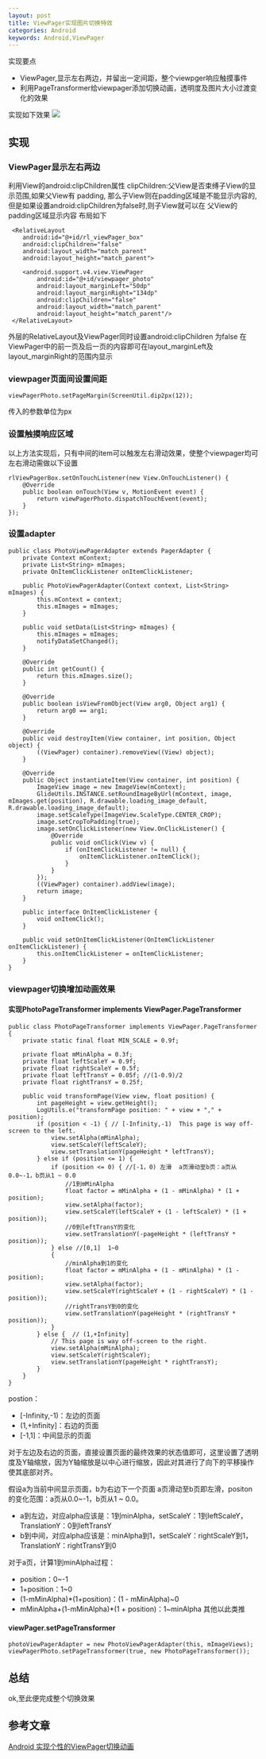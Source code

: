 ```yaml
---
layout: post
title: ViewPager实现图片切换特效
categories: Android
keywords: Android,ViewPager
---
```

实现要点
- ViewPager,显示左右两边，并留出一定间距，整个viewpger响应触摸事件
- 利用PageTransformer给viewpager添加切换动画，透明度及图片大小过渡变化的效果

实现如下效果
![](/images/posts/android/vpg.gif)

## 实现
### ViewPager显示左右两边
利用View的android:clipChildren属性
clipChildren:父View是否束缚子View的显示范围,如果父View有 padding, 那么子View则在padding区域是不能显示内容的, 
但是如果设置android:clipChildren为false时,则子View就可以在 父View的padding区域显示内容
布局如下
```
 <RelativeLayout
    android:id="@+id/rl_viewPager_box"
    android:clipChildren="false"
    android:layout_width="match_parent"
    android:layout_height="match_parent">

    <android.support.v4.view.ViewPager
        android:id="@+id/viewpager_photo"
        android:layout_marginLeft="50dp"
        android:layout_marginRight="134dp"
        android:clipChildren="false"
        android:layout_width="match_parent"
        android:layout_height="match_parent"/>
 </RelativeLayout>
```
外层的RelativeLayout及ViewPager同时设置android:clipChildren 为false
在ViewPager中的前一页及后一页的内容即可在layout_marginLeft及
layout_marginRight的范围内显示

### viewpager页面间设置间距
```
viewPagerPhoto.setPageMargin(ScreenUtil.dip2px(12));
```
传入的参数单位为px
### 设置触摸响应区域
以上方法实现后，只有中间的item可以触发左右滑动效果，使整个viewpager均可左右滑动需做以下设置
```
rlViewPagerBox.setOnTouchListener(new View.OnTouchListener() {
    @Override
    public boolean onTouch(View v, MotionEvent event) {
        return viewPagerPhoto.dispatchTouchEvent(event);
    }
});
```
### 设置adapter
```
public class PhotoViewPagerAdapter extends PagerAdapter {
    private Context mContext;
    private List<String> mImages;
    private OnItemClickListener onItemClickListener;

    public PhotoViewPagerAdapter(Context context, List<String> mImages) {
        this.mContext = context;
        this.mImages = mImages;
    }

    public void setData(List<String> mImages) {
        this.mImages = mImages;
        notifyDataSetChanged();
    }

    @Override
    public int getCount() {
        return this.mImages.size();
    }

    @Override
    public boolean isViewFromObject(View arg0, Object arg1) {
        return arg0 == arg1;
    }

    @Override
    public void destroyItem(View container, int position, Object object) {
        ((ViewPager) container).removeView((View) object);
    }

    @Override
    public Object instantiateItem(View container, int position) {
        ImageView image = new ImageView(mContext);
        GlideUtils.INSTANCE.setRoundImageByUrl(mContext, image, mImages.get(position), R.drawable.loading_image_default, R.drawable.loading_image_default);
        image.setScaleType(ImageView.ScaleType.CENTER_CROP);
        image.setCropToPadding(true);
        image.setOnClickListener(new View.OnClickListener() {
            @Override
            public void onClick(View v) {
                if (onItemClickListener != null) {
                    onItemClickListener.onItemClick();
                }
            }
        });
        ((ViewPager) container).addView(image);
        return image;
    }

    public interface OnItemClickListener {
        void onItemClick();
    }

    public void setOnItemClickListener(OnItemClickListener onItemClickListener) {
        this.onItemClickListener = onItemClickListener;
    }
}
```
### viewpager切换增加动画效果
#### 实现PhotoPageTransformer implements ViewPager.PageTransformer
```
public class PhotoPageTransformer implements ViewPager.PageTransformer {
    private static final float MIN_SCALE = 0.9f;

    private float mMinAlpha = 0.3f;
    private float leftScaleY = 0.9f;
    private float rightScaleY = 0.5f;
    private float leftTransY = 0.05f; //(1-0.9)/2
    private float rightTransY = 0.25f;

    public void transformPage(View view, float position) {
        int pageHeight = view.getHeight();
        LogUtils.e("transformPage position: " + view + "," + position);
        if (position < -1) { // [-Infinity,-1)  This page is way off-screen to the left.
            view.setAlpha(mMinAlpha);
            view.setScaleY(leftScaleY);
            view.setTranslationY(pageHeight * leftTransY);
        } else if (position <= 1) {
            if (position <= 0) { //[-1，0) 左滑  a页滑动至b页：a页从 0.0~-1，b页从1 ~ 0.0
                //1到mMinAlpha
                float factor = mMinAlpha + (1 - mMinAlpha) * (1 + position);
                view.setAlpha(factor);
                view.setScaleY(leftScaleY + (1 - leftScaleY) * (1 + position));
                //0到leftTransY的变化
                view.setTranslationY(-pageHeight * (leftTransY * position));
            } else //[0,1]  1~0
            {
                //minAlpha到1的变化
                float factor = mMinAlpha + (1 - mMinAlpha) * (1 - position);
                view.setAlpha(factor);
                view.setScaleY(rightScaleY + (1 - rightScaleY) * (1 - position));
                //rightTransY到0的变化
                view.setTranslationY(pageHeight * (rightTransY * position));
            }
        } else {  // (1,+Infinity]
            // This page is way off-screen to the right.
            view.setAlpha(mMinAlpha);
            view.setScaleY(rightScaleY);
            view.setTranslationY(pageHeight * rightTransY);
        }
    }
}
```
postion：

- [-Infinity,-1)：左边的页面
- (1,+Infinity]：右边的页面
- [-1,1]：中间显示的页面

对于左边及右边的页面，直接设置页面的最终效果的状态值即可，这里设置了透明度及Y轴缩放，因为Y轴缩放是以中心进行缩放，因此对其进行了向下的平移操作使其底部对齐。

假设a为当前中间显示页面，b为右边下一个页面
a页滑动至b页即左滑，positon的变化范围：a页从0.0~-1，b页从1 ~ 0.0。

- a到左边，对应alpha应该是：1到minAlpha，setScaleY：1到leftScaleY，TranslationY：0到leftTransY
- b到中间，对应alpha应该是：minAlpha到1，setScaleY：rightScaleY到1，TranslationY：rightTransY到0

对于a页，计算1到minAlpha过程：

- position：0~-1
- 1+position：1~0
- (1-mMinAlpha)*(1+position)：(1 - mMinAlpha)~0
- mMinAlpha+(1-mMinAlpha)*(1 + position)：1~minAlpha
其他以此类推

#### viewPager.setPageTransformer
```
photoViewPagerAdapter = new PhotoViewPagerAdapter(this, mImageViews);
viewPagerPhoto.setPageTransformer(true, new PhotoPageTransformer());
```
## 总结
ok,至此便完成整个切换效果
## 参考文章
[Android 实现个性的ViewPager切换动画](https://blog.csdn.net/lmj623565791/article/details/40411921)
